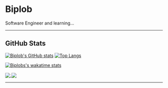 # Biplob
Software Engineer and learning...
<hr>

## GitHub Stats

[![Biplob's GitHub stats](https://github-readme-stats.vercel.app/api?username=biplobmahadi&show_icons=true&include_all_commits=true)](https://github.com/biplobmahadi/github-readme-stats)
[![Top Langs](https://github-readme-stats.vercel.app/api/top-langs/?username=biplobmahadi&langs_count=8)](https://github.com/biplobmahadi/github-readme-stats)

[![Biplobs's wakatime stats](https://github-readme-stats.vercel.app/api/wakatime?username=biplobmahadi)](https://github.com/biplobmahadi/github-readme-stats)

<a href="https://github.com/biplobmahadi/github-readme-stats">
  <img align="center" src="https://github-readme-stats.vercel.app/api/pin/?username=biplobmahadi&repo=github-readme-stats" />
</a>
<a href="https://github.com/biplobmahadi/vite-with-necessary-packages">
  <img align="center" src="https://github-readme-stats.vercel.app/api/pin/?username=biplobmahadi&repo=vite-with-necessary-packages" />
</a>

<hr>
